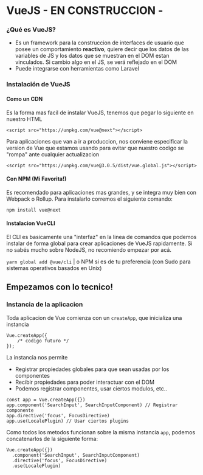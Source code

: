# VueJS - EN CONSTRUCCION -

### ¿Qué es VueJS?
* Es un framework para la construccion de interfaces de usuario que posee un comportamiento **reactivo**, quiere decir que los datos de las variables de JS y los datos que se muestran en el DOM estan vinculados. Si cambio algo en el JS, se verá reflejado en el DOM 
* Puede integrarse con herramientas como Laravel

### Instalación de VueJS

#### Como un CDN
Es la forma mas facil de instalar VueJS, tenemos que pegar lo siguiente en nuestro HTML 

`<script src="https://unpkg.com/vue@next"></script>`

Para aplicaciones que van a ir a produccion, nos conviene especificar la version de Vue que estamos usando para evitar que nuestro codigo se "rompa" ante cualquier actualizacion

`<script src="https://unpkg.com/vue@3.0.5/dist/vue.global.js"></script>` 

#### Con NPM (Mi Favorita!)

Es recomendado para aplicaciones mas grandes, y se integra muy bien con Webpack o Rollup. Para instalarlo corremos el siguiente comando:

`npm install vue@next` 

#### Instalacion VueCLI
El CLI es basicamente una "interfaz" en la linea de comandos que podemos instalar de forma global para crear aplicaciones de VueJS rapidamente. Si no sabés mucho sobre NodeJS, no recomiendo empezar por acá.

`yarn global add @vue/cli` | o NPM si es de tu preferencia (con Sudo para sistemas operativos basados en Unix)

## Empezamos con lo tecnico!

### Instancia de la aplicacion
Toda aplicacion de Vue comienza con un `createApp`, que inicializa una instancia

```
Vue.createApp({
	/* codigo futuro */
});
```

La instancia nos permite
* Registrar propiedades globales para que sean usadas por los componentes
* Recibir propiedades para poder interactuar con el DOM
* Podemos registrar componentes, usar ciertos modulos, etc.. 

```
const app = Vue.createApp({})
app.component('SearchInput', SearchInputComponent) // Registrar componente
app.directive('focus', FocusDirective) 
app.use(LocalePlugin) // Usar ciertos plugins
```

Como todos los metodos funcionan sobre la misma instancia `app`, podemos concatenarlos de la siguiente forma:

```
Vue.createApp({})
  .component('SearchInput', SearchInputComponent)
  .directive('focus', FocusDirective)
  .use(LocalePlugin)
```
